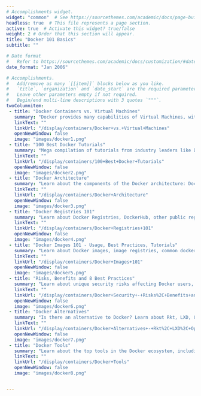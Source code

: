 ```yaml
---
# Accomplishments widget.
widget: "common"  # See https://sourcethemes.com/academic/docs/page-builder/
headless: true  # This file represents a page section.
active: true  # Activate this widget? true/false
weight: 2 # Order that this section will appear.
title: "Docker 101 Basics"
subtitle: ""

# Date format
#   Refer to https://sourcethemes.com/academic/docs/customization/#date-format
date_format: "Jan 2006"

# Accomplishments.
#   Add/remove as many `[[item]]` blocks below as you like.
#   `title`, `organization` and `date_start` are the required parameters.
#   Leave other parameters empty if not required.
#   Begin/end multi-line descriptions with 3 quotes `"""`.
twoColumnitem:
 - title: "Docker Containers vs. Virtual Machines"
   summary: "Docker provides many capabilities of Virtual Machines, with added advantages. Learn how they compare."
   linkText: ""
   linkUrl: "/display/containers/Docker+vs.+Virtual+Machines"
   openNewWindow: false
   image: "images/docker1.png"
 - title: "100 Best Docker Tutorials"
   summary: "Mega compilation of tutorials from industry leaders like Docker Inc., Digital Ocean, Katacoda, VMware and more."
   linkText: ""
   linkUrl: "/display/containers/100+Best+Docker+Tutorials"
   openNewWindow: false
   image: "images/docker2.png"
 - title: "Docker Architecture"
   summary: "Learn about the components of the Docker architecture: Docker Host, Network and Storage components, and the Docker Registry/Hub."
   linkText: ""
   linkUrl: "/display/containers/Docker+Architecture"
   openNewWindow: false
   image: "images/docker3.png"
 - title: "Docker Registries 101"
   summary: "Learn about Docker Registries, DockerHub, other public registries, and private registries"
   linkText: ""
   linkUrl: "/display/containers/Docker+Registries+101"
   openNewWindow: false
   image: "images/docker4.png"
 - title: "Docker Images 101 - Usage, Best Practices, Tutorials"
   summary: "Learn about Docker images, image registries, common docker image operations, best practices for building images, and more."
   linkText: ""
   linkUrl: "/display/containers/Docker+Images+101"
   openNewWindow: false
   image: "images/docker5.png"
 - title: "Risks, Benefits and 8 Best Practices"
   summary: "Learn about unique security risks affecting Docker users, and 8 security best practices from Aqua's container security experts. "
   linkText: ""
   linkUrl: "/display/containers/Docker+Security+-+Risks%2C+Benefits+and+8+Best+Practices"
   openNewWindow: false
   image: "images/docker6.png"
 - title: "Docker Alternatives"
   summary: "Is there an alternative to Docker? Learn about Rkt, LXD, OpenVZ, Linux VServer, and Windows Containers."
   linkText: ""
   linkUrl: "/display/containers/Docker+Alternatives+-+Rkt%2C+LXD%2C+OpenVZ%2C+Linux+VServer%2C+Windows+Containers"
   openNewWindow: false
   image: "images/docker7.png"
 - title: "Docker Tools"
   summary: "Learn about the top tools in the Docker ecosystem, including Kubernetes, ECS, and Google Container Engine."
   linkText: ""
   linkUrl: "/display/containers/Docker+Tools"
   openNewWindow: false
   image: "images/docker8.png"


---
```


 